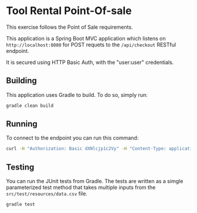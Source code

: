 # Tool Rental Point-Of-sale

This exercise follows the Point of Sale requirements. 

This application is a Spring Boot MVC application which listens on `http://localhost:8080` for POST requets to the `/api/checkout` RESTful endpoint.

It is secured using HTTP Basic Auth, with the "user:user" credentials.

## Building
This application uses Gradle to build.  To do so, simply run:

```bash
gradle clean build
```

## Running
To connect to the endpoint you can run this command:

```bash
curl -H "Authorization: Basic dXNlcjp1c2Vy" -H "Content-Type: application/json" -d "{ \"code\": \"JAKR\", \"daysCount\":\"4\", \"discount\":10,\"checkoutDate\":\"2015-09-03\" }" http://localhost:8080/api/checkout
```

## Testing
You can run the JUnit tests from Gradle.  The tests are written as a simgle parameterized test method that takes multiple inputs from the `src/test/resources/data.csv` file.

```bash
gradle test
```
